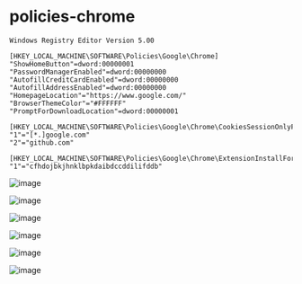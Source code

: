 # policies-chrome

```reg
Windows Registry Editor Version 5.00

[HKEY_LOCAL_MACHINE\SOFTWARE\Policies\Google\Chrome]
"ShowHomeButton"=dword:00000001
"PasswordManagerEnabled"=dword:00000000
"AutofillCreditCardEnabled"=dword:00000000
"AutofillAddressEnabled"=dword:00000000
"HomepageLocation"="https://www.google.com/"
"BrowserThemeColor"="#FFFFFF"
"PromptForDownloadLocation"=dword:00000001

[HKEY_LOCAL_MACHINE\SOFTWARE\Policies\Google\Chrome\CookiesSessionOnlyForUrls]
"1"="[*.]google.com"
"2"="github.com"

[HKEY_LOCAL_MACHINE\SOFTWARE\Policies\Google\Chrome\ExtensionInstallForcelist]
"1"="cfhdojbkjhnklbpkdaibdccddilifddb"

```

![image](https://user-images.githubusercontent.com/1501327/223605104-4f5abe94-1efe-462a-af72-9a7697218518.png)

![image](https://user-images.githubusercontent.com/1501327/223605237-2589c040-b1b2-4ce0-83aa-974361e22e38.png)

![image](https://user-images.githubusercontent.com/1501327/223605368-797d0465-2c45-421a-ba9f-5f80aa986d5c.png)

![image](https://user-images.githubusercontent.com/1501327/223605430-46018682-5725-4807-85db-be5b6c17e98b.png)

![image](https://user-images.githubusercontent.com/1501327/223605572-d7b93da4-83bd-4157-abfc-20658c222c80.png)

![image](https://user-images.githubusercontent.com/1501327/223605767-198bdb53-9cad-4112-b032-3c72f061ffc0.png)
